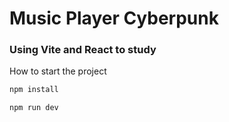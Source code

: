 # Music Player Cyberpunk

### Using Vite and React to study

How to start the project
```bash
npm install
```

```bash
npm run dev
```